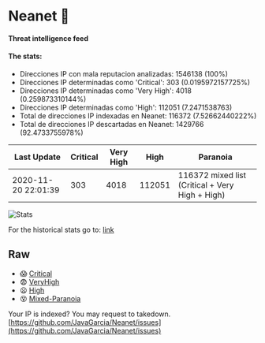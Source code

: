 # Neanet :hocho:
#### Threat intelligence feed
#### The stats:

- Direcciones IP con mala reputacion analizadas: 1546138 (100%)
- Direcciones IP determinadas como 'Critical':  303 (0.0195972157725%)
- Direcciones IP determinadas como 'Very High':  4018 (0.259873310144%)
- Direcciones IP determinadas como 'High':  112051 (7.2471538763)
- Total de direcciones IP indexadas en Neanet:  116372 (7.52662440222%)
- Total de direcciones IP descartadas en Neanet:  1429766 (92.4733755978%)

| Last Update | Critical | Very High | High | Paranoia |
| --- | --- | --- | --- | --- |
| 2020-11-20 22:01:39 | 303 | 4018 | 112051 | 116372 mixed list (Critical + Very High + High)|

![Stats](https://docs.google.com/spreadsheets/d/e/2PACX-1vSnaNMIXVabIpDJjufMlzH7poXnshF3mgd8Is1g9ytUEzVsP5my4Trn8f-xkoLLQ38xpL3HtmUexLo6/pubchart?oid=501124687&format=image)

For the historical stats go to: [link](/stats.csv)
## Raw
- :scream: [Critical](https://raw.githubusercontent.com/JavaGarcia/Neanet/master/blacklists/neanet_critical.txt)
- :fearful: [VeryHigh](https://raw.githubusercontent.com/JavaGarcia/Neanet/master/blacklists/neanet_veryHigh.txtt)
- :frowning: [High](https://raw.githubusercontent.com/JavaGarcia/Neanet/master/blacklists/neanet_high.txt)
- :dizzy_face: [Mixed-Paranoia](https://raw.githubusercontent.com/JavaGarcia/Neanet/master/blacklists/neanet_all.txt)


Your IP is indexed? You may request to takedown. [https://github.com/JavaGarcia/Neanet/issues](https://github.com/JavaGarcia/Neanet/issues)

















































































































































































































































































































































































































































































































































































































































































































































































































































































































































































































































































































































































































































































































































































































































































































































































































































































































































































































































































































































































































































































































































































































































































































































































